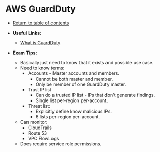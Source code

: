 # AWS GuardDuty

* [Return to table of contents](../../../README.md)

* **Useful Links:**
  * [What is GuardDuty](https://docs.aws.amazon.com/guardduty/latest/ug/what-is-guardduty.html)

* **Exam Tips:**
  * Basically just need to know that it exists and possible use case.
  * Need to know terms:
    * Accounts - Master accounts and members.
      * Cannot be both master and member.
      * Only be member of one GuardDuty master.
    * Trust IP list
      * Can do a trusted IP list - IPs that don't generate findings.
      * Single list per-region per-account.
    * Threat list:
      * Explicitly define know malicious IPs.
      * 6 lists per-region per-account.
  * Can monitor:
    * CloudTrails
    * Route 53
    * VPC FlowLogs
  * Does require service role permissions.
  